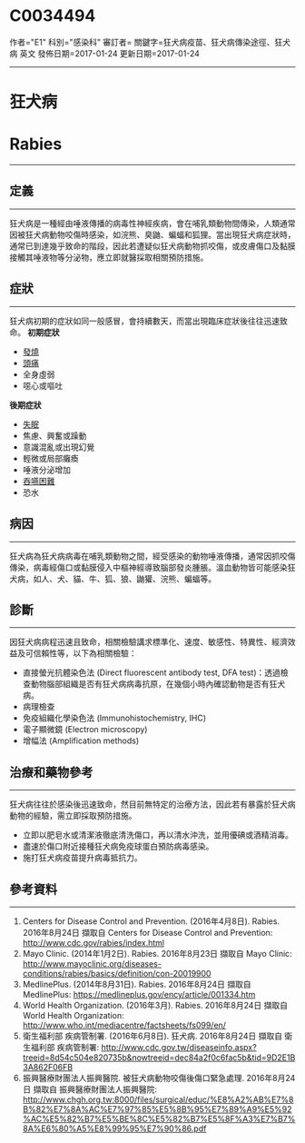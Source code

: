 # C0034494
作者="E1"
科別="感染科"
審訂者=
關鍵字=狂犬病疫苗、狂犬病傳染途徑、狂犬病 英文
發佈日期=2017-01-24
更新日期=2017-01-24

----------
# 狂犬病
# Rabies
----------
## 定義
----------

狂犬病是一種經由唾液傳播的病毒性神經疾病，會在哺乳類動物間傳染，人類通常因被狂犬病動物咬傷時感染，如浣熊、臭鼬、蝙蝠和狐狸。當出現狂犬病症狀時，通常已到達幾乎致命的階段，因此若遭疑似狂犬病動物抓咬傷，或皮膚傷口及黏膜接觸其唾液物等分泌物，應立即就醫採取相關預防措施。

## 症狀
----------

狂犬病初期的症狀如同一般感冒，會持續數天，而當出現臨床症狀後往往迅速致命。
**初期症狀**

- [發燒](C0015967)
- [頭痛](C0018681)
- 全身虛弱
- 噁心或嘔吐

**後期症狀**

- [失眠](C0917801-01)
- 焦慮、興奮或躁動
- 意識混亂或出現幻覺
- 輕微或局部癱瘓
- 唾液分泌增加
- [吞嚥困難](C0011168)
- 恐水
## 病因
----------

狂犬病為狂犬病病毒在哺乳類動物之間，經受感染的動物唾液傳播，通常因抓咬傷傳染，病毒經傷口或黏膜侵入中樞神經導致腦部發炎腫脹。溫血動物皆可能感染狂犬病，如人、犬、貓、牛、狐、狼、鼬獾、浣熊、蝙蝠等。

## 診斷
----------

因狂犬病病程迅速且致命，相關檢驗講求標準化、速度、敏感性、特異性、經濟效益及可信賴性等，以下為相關檢驗：

- 直接螢光抗體染色法 (Direct fluorescent antibody test, DFA test)：透過檢查動物腦部組織是否有狂犬病病毒抗原，在幾個小時內確認動物是否有狂犬病。
- 病理檢查
- 免疫組織化學染色法 (Immunohistochemistry, IHC)
- 電子顯微鏡 (Electron microscopy)
- 增幅法 (Amplification methods)
## 治療和藥物參考
----------

狂犬病往往於感染後迅速致命，然目前無特定的治療方法，因此若有暴露於狂犬病動物的經驗，需立即採取預防措施。

- 立即以肥皂水或清潔液徹底清洗傷口，再以清水沖洗，並用優碘或酒精消毒。
- 盡速於傷口附近接種狂犬病免疫球蛋白預防病毒感染。
- 施打狂犬病疫苗提升病毒抵抗力。
## 參考資料
----------
1. Centers for Disease Control and Prevention. (2016年4月8日). Rabies. 2016年8月24日 擷取自 Centers for Disease Control and Prevention: 
  http://www.cdc.gov/rabies/index.html
2. Mayo Clinic. (2014年1月2日). Rabies. 2016年8月23日 擷取自 Mayo Clinic: 
  http://www.mayoclinic.org/diseases-conditions/rabies/basics/definition/con-20019900
3. MedlinePlus. (2014年8月31日). Rabies. 2016年8月24日 擷取自 MedlinePlus: 
  https://medlineplus.gov/ency/article/001334.htm
4. World Health Organization. (2016年3月). Rabies. 2016年8月24日 擷取自 World Health Organization: 
  http://www.who.int/mediacentre/factsheets/fs099/en/
5. 衛生福利部 疾病管制署. (2016年6月8日). 狂犬病. 2016年8月24日 擷取自 衛生福利部 疾病管制署: 
  http://www.cdc.gov.tw/diseaseinfo.aspx?treeid=8d54c504e820735b&nowtreeid=dec84a2f0c6fac5b&tid=9D2E1B3A862F06FB
6. 振興醫療財團法人振興醫院. 被狂犬病動物咬傷後傷口緊急處理. 2016年8月24日 擷取自 振興醫療財團法人振興醫院: http://www.chgh.org.tw:8000/files/surgical/educ/%E8%A2%AB%E7%8B%82%E7%8A%AC%E7%97%85%E5%8B%95%E7%89%A9%E5%92%AC%E5%82%B7%E5%BE%8C%E5%82%B7%E5%8F%A3%E7%B7%8A%E6%80%A5%E8%99%95%E7%90%86.pdf

